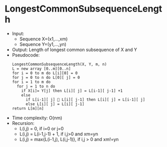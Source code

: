 # LongestCommonSubsequenceLength

- Input:
  - Sequence X=(x1,...,xm)
  - Sequence Y=(y1,...,yn)
- Output: Length of longest common subsequence of X and Y
- Pseudocode:
  ```
  LongestCommonSubsequenceLength(X, Y, m, n)
  L = new array [0..m][0..n]
  for i = 0 to m do L[i][0] = 0
  for j = 0 to n do L[0][ j] = 0
  for i = 1 to m do
    for j = 1 to n do
      if X[i]= Y[j] then L[i][ j] = L[i-1][ j-1] +1
      else
        if L[i-1][ j]  L[i][ j-1] then L[i][ j] = L[i-1][ j]
        else L[i][ j] = L[i][ j-1]
  return L[m][n]
  ```
- Time complexity: O(nm)
- Recursion:
  - L(i,j) = 0, if i=0 or j=0
  - L(i,j) = L(i-1,j-1) + 1, if i,j>0 and xm=yn
  - L(i,j) = max{L(i-1,j), L(i,j-1)}, if i,j > 0 and xm!=yn
